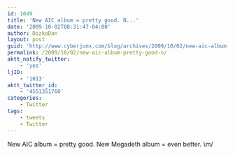 ```yaml
---
id: 1049
title: 'New AIC album = pretty good. N...'
date: '2009-10-02T08:31:47-04:00'
author: DizkoDan
layout: post
guid: 'http://www.cyberjunx.com/blog/archives/2009/10/02/new-aic-album-pretty-good-n/'
permalink: /2009/10/02/new-aic-album-pretty-good-n/
aktt_notify_twitter:
    - 'yes'
ljID:
    - '1013'
aktt_twitter_id:
    - '4551351760'
categories:
    - Twitter
tags:
    - tweets
    - Twitter
---
```


New AIC album = pretty good. New Megadeth album = even better. \\m/